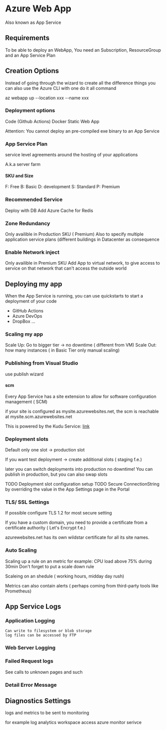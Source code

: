 # Azure Web App

Also known as App Service
## Requirements

To be able to deploy an WebApp,
You need an Subscription, ResourceGroup and an App Service Plan

## Creation Options

Instead of going through the wizard to create all the difference things
you can also use the Azure CLI with one do it all command

az webapp up --location xxx --name xxx


### Deployment options

Code (Github Actions)
Docker
Static Web App

Attention: You cannot deploy an pre-compiled exe binary to an App Service

### App Service Plan

service level agreements around the hosting of your applications

A.k.a server farm

#### SKU and Size

F: Free 
B: Basic
D: development
S: Standard
P: Premium



### Recommended Service

Deploy with DB
Add Azure Cache for Redis

### Zone Redundancy

Only availible in Production SKU ( Premium)
Also to specify multiple application service plans (different buildings in Datacenter as consequence

### Enable Network inject

Only availible in Premium SKU
Add App to virtual network, to give access to service on that network that can't access the outside world


## Deploying my app

When the App Service is running, you can use quickstarts to start a deployment of your code

* GitHub Actions
* Azure DevOps
* DropBox
...


### Scaling my app

Scale Up:  Go to bigger tier -> no downtime ( different from VM)
Scale Out: how many instances ( in Basic Tier only manual scaling)


### Publishing from Visual Studio

use publish wizard

#### scm 

Every App Service has a site extension to allow for software configuration management ( SCM)

if your site is configured as  mysite.azurewebsites.net,  the scm is reachable at  mysite.scm.azurewebsites.net

This is powered by the Kudu Service: [link](https://learn.microsoft.com/en-us/azure/app-service/resources-kudu)

### Deployment slots

Default only one slot -> production slot

If you want test deployment -> create additional slots ( staging f.e.)

later you can switch deployments into production  no downtime!
You can publish in production, but you can also swap slots

TODO Deployment slot configuration setup
TODO Secure ConnectionString by overriding the value in the App Settings page in the Portal

### TLS/ SSL Settings

If possible configure TLS 1.2 for most secure setting

If you have a custom domain, you need to provide a certificate from a certificate authority ( Let's Encrypt f.e.)

azurewebsites.net has its own wildstar certificate for all its site names.

### Auto Scaling

Scaling up a rule on an metric for example:  CPU load above 75% during 30min
Don't forget to put a scale down rule

Scaleing on an shedule ( working hours, midday day rush)

Metrics can also contain alerts ( perhaps coming from third-party tools like Prometheus)

## App Service Logs

### Application Logging

    Can write to filesystem or blob storage
    log files can be accessed by FTP

### Web Server Logging

### Failed Request logs

See calls to unknown pages and such

### Detail Error Message

## Diagnostics Settings

logs and metrics to be sent to monitoring

for example log analytics workspace
   access azure monitor serivce
